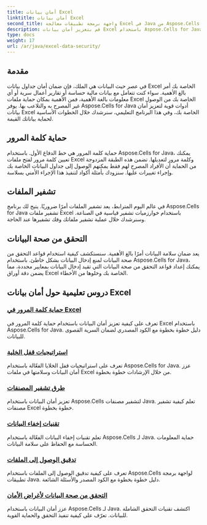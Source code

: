 ```yaml
---
title: أمان بيانات Excel
linktitle: أمان بيانات Excel
second_title: واجهة برمجة تطبيقات معالجة Excel في Java من Aspose.Cells
description: قم بتعزيز أمان بيانات Excel باستخدام Aspose.Cells for Java. تعرّف خطوة بخطوة على كيفية حماية جداول البيانات الخاصة بك وتشفير الملفات وضمان سلامة البيانات.
type: docs
weight: 17
url: /ar/java/excel-data-security/
---
```


## مقدمة
في عصر حيث البيانات هي الملك، فإن ضمان أمان جداول بيانات Excel الخاصة بك أمر بالغ الأهمية. سواء كنت تتعامل مع بيانات مالية حساسة أو تقارير أعمال سرية أو أي معلومات بالغة الأهمية، فمن الأهمية بمكان حماية ملفات Excel الخاصة بك من الوصول غير المصرح به والتلاعب بها. يوفر Aspose.Cells for Java أدوات قوية لتعزيز أمان بيانات Excel الخاصة بك، وفي هذا البرنامج التعليمي، سنرشدك خلال الخطوات الأساسية لحماية بياناتك القيمة.


## حماية كلمة المرور
حماية كلمة المرور هي خط الدفاع الأول. باستخدام Aspose.Cells for Java، يمكنك تعيين كلمة مرور لفتح ملفات Excel وكلمة مرور لتعديلها. تضمن هذه الطبقة المزدوجة من الحماية أن الأفراد المصرح لهم فقط يمكنهم الوصول إلى جداول البيانات الخاصة بك وإجراء تغييرات عليها. سنزودك بأمثلة أكواد لتنفيذ هذا الإجراء الأمني بسلاسة.

## تشفير الملفات
في عالم اليوم المترابط، يعد تشفير الملفات أمرًا ضروريًا. يتيح لك برنامج Aspose.Cells for Java تشفير ملفات Excel باستخدام خوارزميات تشفير قياسية في الصناعة. وسنرشدك خلال عملية تشفير ملفاتك وفك تشفيرها عند الحاجة.

## التحقق من صحة البيانات
يعد ضمان سلامة البيانات أمرًا بالغ الأهمية. سنستكشف كيفية استخدام قواعد التحقق من صحة البيانات لمنع إدخال البيانات بشكل خاطئ. باستخدام Aspose.Cells for Java، يمكنك إعداد قواعد التحقق من صحة البيانات التي تقيد إدخال البيانات بمعايير محددة، مما يضمن دقة أوراق Excel الخاصة بك وخلوها من الأخطاء.

## دروس تعليمية حول أمان بيانات Excel
### [حماية كلمة المرور في Excel](./excel-password-protection/)
تعرف على كيفية تعزيز أمان البيانات باستخدام حماية كلمة المرور في Excel باستخدام Aspose.Cells for Java. دليل خطوة بخطوة مع الكود المصدري لضمان السرية القصوى للبيانات.
### [استراتيجيات قفل الخلية](./cell-locking-strategies/)
تعرف على استراتيجيات قفل الخلايا الفعّالة باستخدام Aspose.Cells for Java. عزز أمان البيانات وسلامتها في ملفات Excel من خلال الإرشادات خطوة بخطوة.
### [طرق تشفير المصنفات](./workbook-encryption-methods/)
تعزيز أمان البيانات باستخدام Aspose.Cells لتشفير مصنفات Java. تعلم كيفية تشفير مصنفات Excel خطوة بخطوة.
### [تقنيات إخفاء البيانات](./data-masking-techniques/)
تعلم تقنيات إخفاء البيانات الفعّالة باستخدام Aspose.Cells لـ Java. حماية المعلومات الحساسة مع الحفاظ على سلامة البيانات.
### [تدقيق الوصول إلى الملفات](./auditing-file-access/)
تعرف على كيفية تدقيق الوصول إلى الملفات باستخدام Aspose.Cells لواجهة برمجة تطبيقات Java. دليل خطوة بخطوة مع الكود المصدر والأسئلة الشائعة.
### [التحقق من صحة البيانات لأغراض الأمان](./data-validation-for-security/)
عزز أمان البيانات باستخدام Aspose.Cells لـ Java. اكتشف تقنيات التحقق الشاملة للبيانات. تعرّف على كيفية تنفيذ التحقق والحماية القوية.